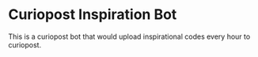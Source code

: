 # Curiopost Inspiration Bot

This is a curiopost bot that would upload inspirational codes every hour to curiopost.